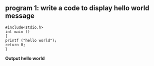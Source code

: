 ## program 1: write a code to display hello world message
```
#include<stdio.h>
int main ()
{
printf ("hello world");
return 0;
}
```
**Output hello world**
